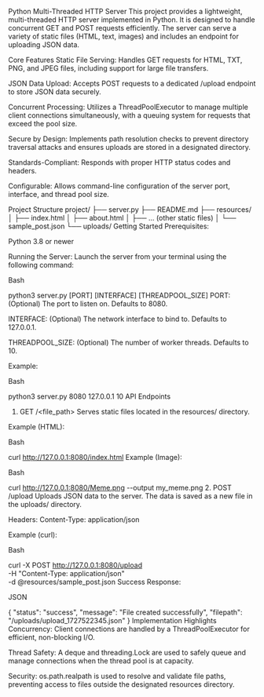 Python Multi-Threaded HTTP Server
This project provides a lightweight, multi-threaded HTTP server implemented in Python. It is designed to handle concurrent GET and POST requests efficiently. The server can serve a variety of static files (HTML, text, images) and includes an endpoint for uploading JSON data.

Core Features
Static File Serving: Handles GET requests for HTML, TXT, PNG, and JPEG files, including support for large file transfers.

JSON Data Upload: Accepts POST requests to a dedicated /upload endpoint to store JSON data securely.

Concurrent Processing: Utilizes a ThreadPoolExecutor to manage multiple client connections simultaneously, with a queuing system for requests that exceed the pool size.

Secure by Design: Implements path resolution checks to prevent directory traversal attacks and ensures uploads are stored in a designated directory.

Standards-Compliant: Responds with proper HTTP status codes and headers.

Configurable: Allows command-line configuration of the server port, interface, and thread pool size.

Project Structure
project/
├── server.py
├── README.md
├── resources/
│   ├── index.html
│   ├── about.html
│   ├── ... (other static files)
│   └── sample_post.json
└── uploads/
Getting Started
Prerequisites:

Python 3.8 or newer

Running the Server:
Launch the server from your terminal using the following command:

Bash

python3 server.py [PORT] [INTERFACE] [THREADPOOL_SIZE]
PORT: (Optional) The port to listen on. Defaults to 8080.

INTERFACE: (Optional) The network interface to bind to. Defaults to 127.0.0.1.

THREADPOOL_SIZE: (Optional) The number of worker threads. Defaults to 10.

Example:

Bash

python3 server.py 8080 127.0.0.1 10
API Endpoints
1. GET /<file_path>
Serves static files located in the resources/ directory.

Example (HTML):

Bash

curl http://127.0.0.1:8080/index.html
Example (Image):

Bash

curl http://127.0.0.1:8080/Meme.png --output my_meme.png
2. POST /upload
Uploads JSON data to the server. The data is saved as a new file in the uploads/ directory.

Headers: Content-Type: application/json

Example (curl):

Bash

curl -X POST http://127.0.0.1:8080/upload \
     -H "Content-Type: application/json" \
     -d @resources/sample_post.json
Success Response:

JSON

{
  "status": "success",
  "message": "File created successfully",
  "filepath": "/uploads/upload_1727522345.json"
}
Implementation Highlights
Concurrency: Client connections are handled by a ThreadPoolExecutor for efficient, non-blocking I/O.

Thread Safety: A deque and threading.Lock are used to safely queue and manage connections when the thread pool is at capacity.

Security: os.path.realpath is used to resolve and validate file paths, preventing access to files outside the designated resources directory.
